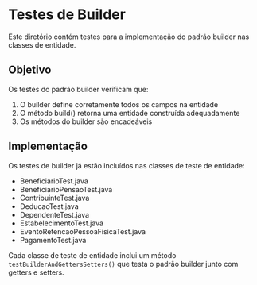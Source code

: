 # Testes de Builder

Este diretório contém testes para a implementação do padrão builder nas classes de entidade.

## Objetivo

Os testes do padrão builder verificam que:
1. O builder define corretamente todos os campos na entidade
2. O método build() retorna uma entidade construída adequadamente
3. Os métodos do builder são encadeáveis

## Implementação

Os testes de builder já estão incluídos nas classes de teste de entidade:
- BeneficiarioTest.java
- BeneficiarioPensaoTest.java
- ContribuinteTest.java
- DeducaoTest.java
- DependenteTest.java
- EstabelecimentoTest.java
- EventoRetencaoPessoaFisicaTest.java
- PagamentoTest.java

Cada classe de teste de entidade inclui um método `testBuilderAndGettersSetters()` que testa o padrão builder junto com getters e setters.

